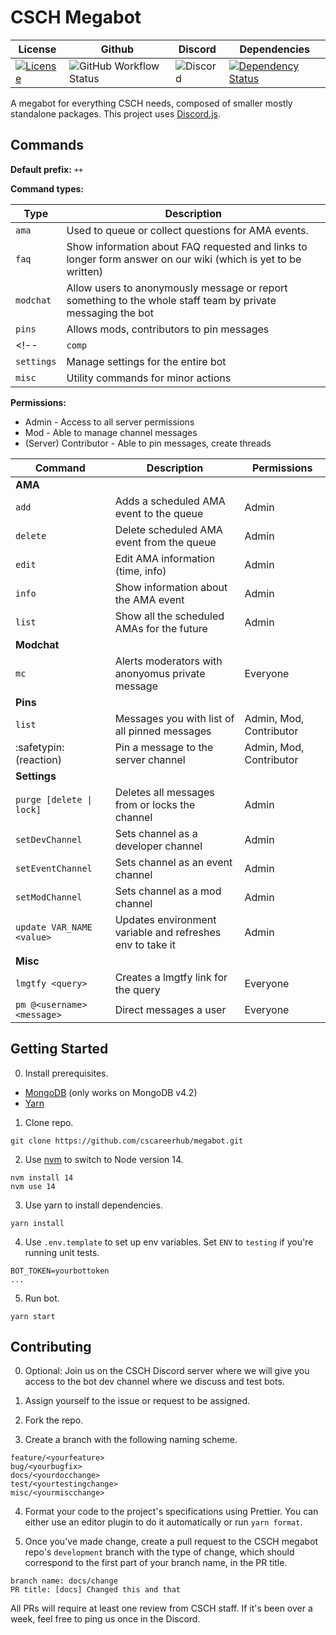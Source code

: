 # CSCH Megabot

| License                                                                             | Github                                                                                                                           | Discord                                                       | Dependencies                                                                                                   |
| ----------------------------------------------------------------------------------- | -------------------------------------------------------------------------------------------------------------------------------- | ------------------------------------------------------------- | -------------------------------------------------------------------------------------------------------------- |
| [![License](https://img.shields.io/github/license/cscareerhub/megabot)](LICENSE.md) | ![GitHub Workflow Status](https://img.shields.io/github/workflow/status/cscareerhub/megabot/Ubuntu%20Latest%20Lint%20and%20Test) | ![Discord](https://img.shields.io/discord/334891772696330241) | [![Dependency Status](https://david-dm.org/cscareerhub/megabot.svg)](https://david-dm.org/cscareerhub/megabot) |

A megabot for everything CSCH needs, composed of smaller mostly standalone packages. This project uses [Discord.js](https://discord.js.org/#/).

## Commands

**Default prefix:** `++`

**Command types:**

|    Type    |                                                  Description                                                  |
| ---------- | ------------------------------------------------------------------------------------------------------------- |
|   `ama`    |                              Used to queue or collect questions for AMA events.                               |
|   `faq`    | Show information about FAQ requested and links to longer form answer on our wiki (which is yet to be written) |
| `modchat`  |  Allow users to anonymously message or report something to the whole staff team by private messaging the bot  |
|   `pins`   |                                   Allows mods, contributors to pin messages                                   |
<!-- |   `comp`   |          Easily allow users to compare salaries with other community members by company and position          | -->
| `settings` |                                      Manage settings for the entire bot                                       |
|   `misc`   |                                      Utility commands for minor actions                                       |

**Permissions:**
- Admin - Access to all server permissions
- Mod - Able to manage channel messages
- (Server) Contributor - Able to pin messages, create threads

|          Command           |                        Description                        |       Permissions       |
| -------------------------- | --------------------------------------------------------- | ----------------------- |
|          **AMA**           |                                                           |                         |
|           `add`            |          Adds a scheduled AMA event to the queue          |          Admin          |
|          `delete`          |         Delete scheduled AMA event from the queue         |          Admin          |
|           `edit`           |             Edit AMA information (time, info)             |          Admin          |
|           `info`           |           Show information about the AMA event            |          Admin          |
|           `list`           |        Show all the scheduled AMAs for the future         |          Admin          |
|        **Modchat**         |                                                           |                         |
|            `mc`            |     Alerts moderators with anonyomus private message      |        Everyone         |
|          **Pins**          |                                                           |                         |
|           `list`           |       Messages you with list of all pinned messages       | Admin, Mod, Contributor |
|   :safetypin: (reaction)   |            Pin a message to the server channel            | Admin, Mod, Contributor |
|        **Settings**        |                                                           |                         |
|  `purge [delete \| lock]`  |      Deletes all messages from or locks the channel       |          Admin          |
|      `setDevChannel`       |            Sets channel as a developer channel            |          Admin          |
|     `setEventChannel`      |             Sets channel as an event channel              |          Admin          |
|      `setModChannel`       |               Sets channel as a mod channel               |          Admin          |
| `update VAR_NAME <value>`  | Updates environment variable and refreshes env to take it |          Admin          |
|          **Misc**          |                                                           |                         |
|      `lmgtfy <query>`      |            Creates a lmgtfy link for the query            |        Everyone         |
| `pm @<username> <message>` |                  Direct messages a user                   |        Everyone         |


## Getting Started

0. Install prerequisites.

- [MongoDB](https://docs.mongodb.com/manual/administration/install-community/) (only works on MongoDB v4.2)
- [Yarn](https://classic.yarnpkg.com/en/docs/install/)

1. Clone repo.

```
git clone https://github.com/cscareerhub/megabot.git
```

2. Use [nvm](https://github.com/nvm-sh/nvm) to switch to Node version 14.

```
nvm install 14
nvm use 14
```

3. Use yarn to install dependencies.

```
yarn install
```

4. Use `.env.template` to set up env variables. Set `ENV` to `testing` if you're running unit tests.

```
BOT_TOKEN=yourbottoken
...
```

5. Run bot.

```
yarn start
```

## Contributing

0. Optional: Join us on the CSCH Discord server where we will give you access to the bot dev channel where we discuss and test bots.

1. Assign yourself to the issue or request to be assigned.

2. Fork the repo.

3. Create a branch with the following naming scheme.

```
feature/<yourfeature>
bug/<yourbugfix>
docs/<yourdocchange>
test/<yourtestingchange>
misc/<yourmiscchange>
```

4. Format your code to the project's specifications using Prettier. You can either use an editor plugin to do it automatically or run `yarn format`.

5. Once you've made change, create a pull request to the CSCH megabot repo's `development` branch with the type of change, which should correspond to the first part of your branch name, in the PR title.

```
branch name: docs/change
PR title: [docs] Changed this and that
```

All PRs will require at least one review from CSCH staff. If it's been over a week, feel free to ping us once in the Discord.
